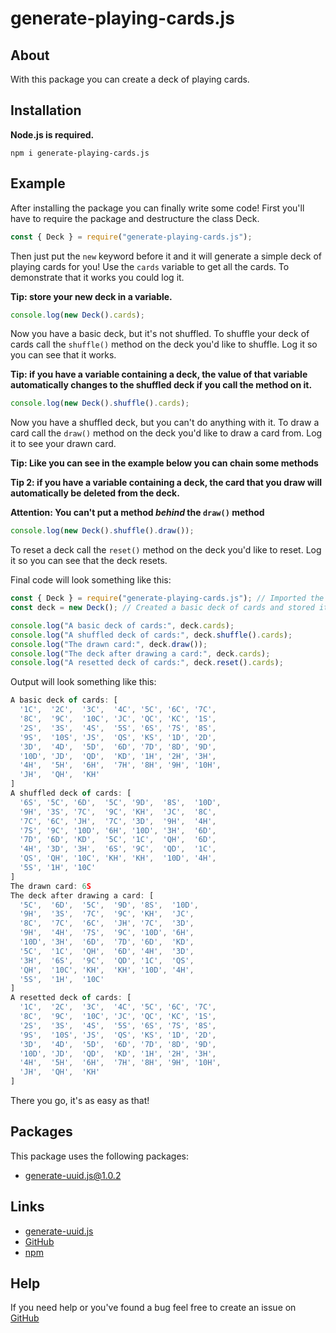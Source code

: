# generate-playing-cards.js

## About

With this package you can create a deck of playing cards.

## Installation

**Node.js is required.**

```
npm i generate-playing-cards.js
```

## Example

After installing the package you can finally write some code! First you'll have to require the package and destructure the class Deck.

```js
const { Deck } = require("generate-playing-cards.js");
```

Then just put the `new` keyword before it and it will generate a simple deck of playing cards for you!
Use the `cards` variable to get all the cards.
To demonstrate that it works you could log it.

**Tip: store your new deck in a variable.**

```js
console.log(new Deck().cards);
```

Now you have a basic deck, but it's not shuffled.
To shuffle your deck of cards call the `shuffle()` method on the deck you'd like to shuffle.
Log it so you can see that it works.

**Tip: if you have a variable containing a deck, the value of that variable automatically changes to the shuffled deck if you call the method on it.**

```js
console.log(new Deck().shuffle().cards);
```

Now you have a shuffled deck, but you can't do anything with it.
To draw a card call the `draw()` method on the deck you'd like to draw a card from.
Log it to see your drawn card.

**Tip: Like you can see in the example below you can chain some methods**

**Tip 2: if you have a variable containing a deck, the card that you draw will automatically be deleted from the deck.**

**Attention: You can't put a method _behind_ the `draw()` method**

```js
console.log(new Deck().shuffle().draw());
```

To reset a deck call the `reset()` method on the deck you'd like to reset.
Log it so you can see that the deck resets.

Final code will look something like this:

```js
const { Deck } = require("generate-playing-cards.js"); // Imported the Deck class
const deck = new Deck(); // Created a basic deck of cards and stored it in a variable called: deck

console.log("A basic deck of cards:", deck.cards);
console.log("A shuffled deck of cards:", deck.shuffle().cards);
console.log("The drawn card:", deck.draw());
console.log("The deck after drawing a card:", deck.cards);
console.log("A resetted deck of cards:", deck.reset().cards);
```

Output will look something like this:

```js
A basic deck of cards: [
  '1C',  '2C',  '3C',  '4C', '5C', '6C', '7C',
  '8C',  '9C',  '10C', 'JC', 'QC', 'KC', '1S',
  '2S',  '3S',  '4S',  '5S', '6S', '7S', '8S',
  '9S',  '10S', 'JS',  'QS', 'KS', '1D', '2D',
  '3D',  '4D',  '5D',  '6D', '7D', '8D', '9D',
  '10D', 'JD',  'QD',  'KD', '1H', '2H', '3H',
  '4H',  '5H',  '6H',  '7H', '8H', '9H', '10H',
  'JH',  'QH',  'KH'
]
A shuffled deck of cards: [
  '6S', '5C', '6D',  '5C', '9D',  '8S',  '10D',
  '9H', '3S', '7C',  '9C', 'KH',  'JC',  '8C',
  '7C', '6C', 'JH',  '7C', '3D',  '9H',  '4H',
  '7S', '9C', '10D', '6H', '10D', '3H',  '6D',
  '7D', '6D', 'KD',  '5C', '1C',  'QH',  '6D',
  '4H', '3D', '3H',  '6S', '9C',  'QD',  '1C',
  'QS', 'QH', '10C', 'KH', 'KH',  '10D', '4H',
  '5S', '1H', '10C'
]
The drawn card: 6S
The deck after drawing a card: [
  '5C',  '6D',  '5C',  '9D', '8S',  '10D',
  '9H',  '3S',  '7C',  '9C', 'KH',  'JC',
  '8C',  '7C',  '6C',  'JH', '7C',  '3D',
  '9H',  '4H',  '7S',  '9C', '10D', '6H',
  '10D', '3H',  '6D',  '7D', '6D',  'KD',
  '5C',  '1C',  'QH',  '6D', '4H',  '3D',
  '3H',  '6S',  '9C',  'QD', '1C',  'QS',
  'QH',  '10C', 'KH',  'KH', '10D', '4H',
  '5S',  '1H',  '10C'
]
A resetted deck of cards: [
  '1C',  '2C',  '3C',  '4C', '5C', '6C', '7C',
  '8C',  '9C',  '10C', 'JC', 'QC', 'KC', '1S',
  '2S',  '3S',  '4S',  '5S', '6S', '7S', '8S',
  '9S',  '10S', 'JS',  'QS', 'KS', '1D', '2D',
  '3D',  '4D',  '5D',  '6D', '7D', '8D', '9D',
  '10D', 'JD',  'QD',  'KD', '1H', '2H', '3H',
  '4H',  '5H',  '6H',  '7H', '8H', '9H', '10H',
  'JH',  'QH',  'KH'
]
```

There you go, it's as easy as that!

## Packages

This package uses the following packages:

- [generate-uuid.js@1.0.2](https://www.npmjs.com/package/generate-uuid.js/v/1.0.2)

## Links

- [generate-uuid.js](https://www.npmjs.com/package/generate-uuid.js)
- [GitHub](https://github.com/MaestroDagan/generate-playing-cards.js)
- [npm](https://www.npmjs.com/package/generate-playing-cards.js)

## Help

If you need help or you've found a bug feel free to create an issue on [GitHub](https://github.com/MaestroDagan/generate-playing-cards.js/issues)
